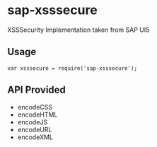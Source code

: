 sap-xsssecure
==============

XSSSecurity Implementation taken from SAP UI5

## Usage
`var xsssecure = require('sap-xsssecure');`

## API Provided

- encodeCSS
- encodeHTML
- encodeJS
- encodeURL
- encodeXML

